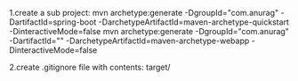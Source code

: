 1.create a sub project:
mvn archetype:generate -DgroupId="com.anurag" -DartifactId=spring-boot -DarchetypeArtifactId=maven-archetype-quickstart -DinteractiveMode=false
mvn archetype:generate -DgroupId="com.anurag" -DartifactId="<artifact-name>" -DarchetypeArtifactId=maven-archetype-webapp -DinteractiveMode=false

2.create .gitignore file with contents:
 target/